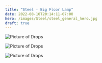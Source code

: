 ```yaml
---
title: "Steel - Big Floor Lamp"
date: 2022-08-10T20:14:11-07:00
hero: /images/Steel/steel_general_hero.jpg
draft: true
---
```


![Picture of Drops](/images/Steel/steel_portfolio.jpg)

![Picture of Drops](/images/Steel/steel_back.jpg)

![Picture of Drops](/images/Steel/steel_poulie_side.jpg)
